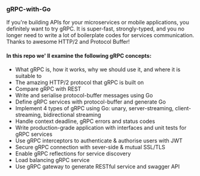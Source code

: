 ### gRPC-with-Go
If you're building APIs for your microservices or mobile applications, you definitely want to try gRPC. It is super-fast, strongly-typed, and you no longer need to write a lot of boilerplate codes for services communication. Thanks to awesome HTTP/2 and Protocol Buffer! 

#### In this repo we' ll examine the following gRPC concepts:
- What gRPC is, how it works, why we should use it, and where it is suitable to
- The amazing HTTP/2 protocol that gRPC is built on
- Compare gRPC with REST
- Write and serialise protocol-buffer messages using Go
- Define gRPC services with protocol-buffer and generate Go
- Implement 4 types of gRPC using Go: unary, server-streaming, client-streaming, bidirectional streaming
- Handle context deadline, gRPC errors and status codes
- Write production-grade application with interfaces and unit tests for gRPC services
- Use gRPC interceptors to authenticate & authorise users with JWT
- Secure gRPC connection with sever-side & mutual SSL/TLS
- Enable gRPC reflections for service discovery
- Load balancing gRPC service
- Use gRPC gateway to generate RESTful service and swagger API
